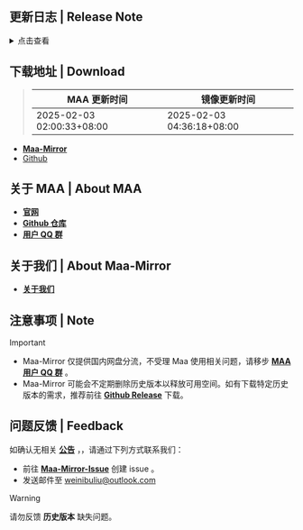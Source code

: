 ## 更新日志 | Release Note
<details>

<summary>点击查看</summary>

### 修复 | Fix

* v5.13.0-beta.3 引入的自动公招识别问题  By horror-proton

## v5.13.0-beta.3

### 改进 | Improved

* 优化存亡之战部署策略 (#11706)  By Black1312

### 修复 | Fix

* 公招勾选使用加急许可时任务失败 (fix return value of RecruitImageAnalyzer)  By horror-proton
* 肉鸽开局干员使用助战失效  By status102
* 肉鸽烧水使用分队失效  By status102
* 自动战斗开始战斗时使用理智药检测失效  By status102

### 其他 | Other

* 更新日志支持惯性运动  By ABA2396

## v5.13.0-beta.2

### 新增 | New

* 繁中服「懷黍離」導航入口更動 (#11662)  By momomochi987
* 添加 MirrorChyan 资源更新方式 (#11669)  By ABA2396  By MistEO
* 适配新 ui 未进驻选项  By ABA2396
* 添加不期而遇新事件空无前兆 (#11573)  By DavidWang19

### 改进 | Improved

* 萨卡兹肉鸽不期而遇统一使用默认策略 (#11512)  By Daydreamer114
* 小工具-仓库识别 隐藏黑边  By ABA2396

### 修复 | Fix

* MaaCore日志(asst.log)滚动修复，并上调阈值至64MiB (#11670)  By status102
* Wpf肉鸽烧水时使用分队UI为空  By status102
* 肉鸽临时招募预备干员时, 不额外提升权重 (#11442)  By Daydreamer114
* 公告窗口触控板滚动异常 (#11684)  By Rbqwow
* 肉鸽作战编队截图过快导致截图与实际不符 (#11527)  By Daydreamer114
* 肉鸽烧水未获得目标奖励逻辑补漏  By status102
* 幸运墙领取奖励界面识别过早  By status102
* JP 干员识别 艾雅法拉 (#11685)  By Saratoga-Official  By status102  By Daydreamer114

### 文档 | Docs

* 推荐分辨率720P或1080P (#11651)  By Rbqwow
* 替换.NET8 桌面运行时下载链接为直链 (#11693)  By wryx166
* 肉鸽推荐开局策略 (#11570)  By Rbqwow  By Constrat

### 其他 | Other

* Attempt retry once screencap for MumuExtras (#11550)  By teldd1
* 临时处理肉鸽烧水flag异常  By status102
* mirror-chyan notify error  By MistEO
* missing `user_agent` param for mirrorchyan query  By MistEO
* styling  By Constrat
* mirrorchyan toast  By MistEO
* 简化肉鸽任务使用助战参数内部存储流程  By status102
* 添加资源更新提示翻译  By ABA2396
* 将Sarkaz开局添加负荷干员的进入任务改为范围点击 (#11100)  By Daydreamer114
* discord link for website docs (#11687)  By Constrat  By momomochi987  By Rbqwow
* Discord link in About Us  By Constrat
* en announcement wpf logic  By Constrat
* Mirror酱说明调整  By status102
* NoSkland 放到 wpf 内部  By ABA2396
* 密钥改成 PasswordBox  By ABA2396
* remove chinese punctuation from en  By Constrat
* 调整肉鸽选择烧水奖励任务链，重新将Roguelike By LastRewardConfirm并入主任务链 (#11689)  By status102
* add discord link to main readme  By Constrat
* 修改划火柴设置界面布局 (#11682)  By Rbqwow
* WpfGui划火柴相关说明调整  By status102
* Revert "perf: 肉鸽优先拿美愿 (#11558)" (#11565)  By Daydreamer114
* 调整基建办公室阈值  By ABA2396
* 调整 InfrastBottomLeftTab 的 specificRect  By ABA2396

**Full Changelog**: [v5.13.0-beta.3 -> v5.13.0-beta.4](https://github.com/MaaAssistantArknights/MaaAssistantArknights/compare/v5.13.0-beta.3...v5.13.0-beta.4)


</details>

## 下载地址 | Download
> MAA 更新时间 | 镜像更新时间
> --- | ---
> 2025-02-03 02:00:33+08:00 | 2025-02-03 04:36:18+08:00

- **[Maa-Mirror](https://mmirror.top/download.html)**
- [Github](https://github.com/MaaAssistantArknights/MaaAssistantArknights/releases/v5.13.0-beta.4)

## 关于 MAA | About MAA
- **[官网](https://maa.plus)**
- **[Github 仓库](https://github.com/MaaAssistantArknights/MaaAssistantArknights)**
- **[用户 QQ 群](https://ota.maa.plus/MaaAssistantArknights/api/qqgroup)**

## 关于我们 | About Maa-Mirror
- **[关于我们](https://www.mmirror.top/about.html)**

## 注意事项 | Note
> [!IMPORTANT]
> - Maa-Mirror 仅提供国内网盘分流，不受理 Maa 使用相关问题，请移步 **[MAA 用户 QQ 群](https://ota.maa.plus/MaaAssistantArknights/api/qqgroup)** 。
> - Maa-Mirror 可能会不定期删除历史版本以释放可用空间。如有下载特定历史版本的需求，推荐前往 **[Github Release](https://github.com/MaaAssistantArknights/MaaAssistantArknights/releases)** 下载。

## 问题反馈 | Feedback
如确认无相关 **[公告](https://mmirror.top/post/gong-gao.html)** ，，请通过下列方式联系我们：
- 前往 **[Maa-Mirror-Issue](https://github.com/MaaMirror/Maa-Mirror-Issue/issues)** 创建 issue 。
- 发送邮件至 <a href="weinibuliu@outlook.com">weinibuliu@outlook.com</a>
> [!WARNING]
> 请勿反馈 **历史版本** 缺失问题。
